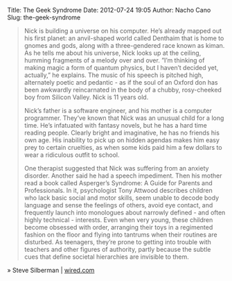 Title: The Geek Syndrome
Date: 2012-07-24 19:05
Author: Nacho Cano
Slug: the-geek-syndrome

> Nick is building a universe on his computer. He’s already mapped out
> his first planet: an anvil-shaped world called Denthaim that is home
> to gnomes and gods, along with a three-gendered race known as kiman.
> As he tells me about his universe, Nick looks up at the ceiling,
> humming fragments of a melody over and over. ”I’m thinking of making
> magic a form of quantum physics, but I haven’t decided yet, actually,”
> he explains. The music of his speech is pitched high, alternately
> poetic and pedantic - as if the soul of an Oxford don has been
> awkwardly reincarnated in the body of a chubby, rosy-cheeked boy from
> Silicon Valley. Nick is 11 years old.
>
> Nick’s father is a software engineer, and his mother is a computer
> programmer. They’ve known that Nick was an unusual child for a long
> time. He’s infatuated with fantasy novels, but he has a hard time
> reading people. Clearly bright and imaginative, he has no friends his
> own age. His inability to pick up on hidden agendas makes him easy
> prey to certain cruelties, as when some kids paid him a few dollars to
> wear a ridiculous outfit to school.
>
> One therapist suggested that Nick was suffering from an anxiety
> disorder. Another said he had a speech impediment. Then his mother
> read a book called Asperger’s Syndrome: A Guide for Parents and
> Professionals. In it, psychologist Tony Attwood describes children who
> lack basic social and motor skills, seem unable to decode body
> language and sense the feelings of others, avoid eye contact, and
> frequently launch into monologues about narrowly defined - and often
> highly technical - interests. Even when very young, these children
> become obsessed with order, arranging their toys in a regimented
> fashion on the floor and flying into tantrums when their routines are
> disturbed. As teenagers, they’re prone to getting into trouble with
> teachers and other figures of authority, partly because the subtle
> cues that define societal hierarchies are invisible to them.

» Steve Silberman | [wired.com][]

  [wired.com]: http://www.wired.com/wired/archive/9.12/aspergers_pr.html
    "The Geek Syndrome"
